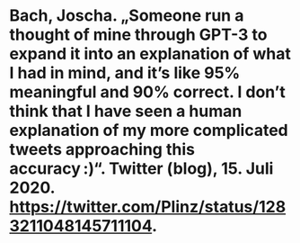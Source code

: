 # Bach, Joscha. „Someone run a thought of mine through GPT-3 to expand it into an explanation of what I had in mind, and it’s like 95% meaningful and 90% correct. I don’t think that I have seen a human explanation of my more complicated tweets approaching this accuracy :)“. Twitter (blog), 15. Juli 2020. https://twitter.com/Plinz/status/1283211048145711104.